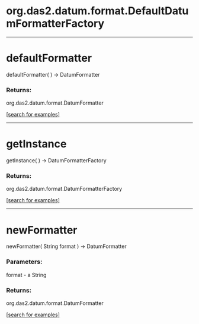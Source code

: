 # org.das2.datum.format.DefaultDatumFormatterFactory
***
<a name="defaultFormatter"></a>
# defaultFormatter
defaultFormatter(  ) &rarr; DatumFormatter



### Returns:
org.das2.datum.format.DatumFormatter


<a href="https://github.com/autoplot/dev/search?q=defaultFormatter&unscoped_q=defaultFormatter">[search for examples]</a>

***
<a name="getInstance"></a>
# getInstance
getInstance(  ) &rarr; DatumFormatterFactory



### Returns:
org.das2.datum.format.DatumFormatterFactory


<a href="https://github.com/autoplot/dev/search?q=getInstance&unscoped_q=getInstance">[search for examples]</a>

***
<a name="newFormatter"></a>
# newFormatter
newFormatter( String format ) &rarr; DatumFormatter



### Parameters:
format - a String

### Returns:
org.das2.datum.format.DatumFormatter


<a href="https://github.com/autoplot/dev/search?q=newFormatter&unscoped_q=newFormatter">[search for examples]</a>

